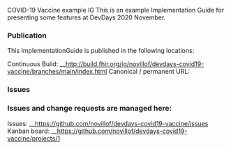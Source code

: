 COVID-19 Vaccine example IG
This is an example Implementation Guide for presenting some features at DevDays 2020 November.


### Publication
This ImplementationGuide is published in the following locations:

Continuous Build: __http://build.fhir.org/ig/novillof/devdays-covid19-vaccine/branches/main/index.html
Canonical / permanent URL:


### Issues
### Issues and change requests are managed here:

Issues: __https://github.com/novillof/devdays-covid19-vaccine/issues
Kanban board: __https://github.com/novillof/devdays-covid19-vaccine/projects/1

